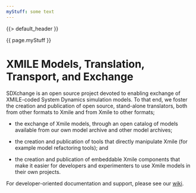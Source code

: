 ```yaml
---
myStuff: some text
---
```

{{> default_header }}


{{ page.myStuff }}

# XMILE Models, Translation, Transport, and Exchange

SDXchange is an open source project devoted to enabling exchange of XMILE-coded System Dynamics simulation models. To that end, we foster the creation and publication of open source, stand-alone translators, both from other formats to Xmile and from Xmile to other formats;

* the exchange of Xmile models, through an open catalog of models available from our own model archive and other model archives;

* the creation and publication of tools that directly manipulate Xmile (for example model refactoring tools); and

* the creation and publication of embeddable Xmile components that make it easier for developers and experimenters to use Xmile models in their own projects.

For developer-oriented documentation and support, please see our [wiki](wiki).
